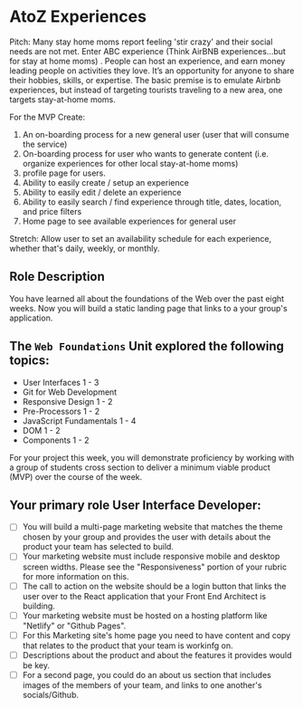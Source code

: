 # AtoZ Experiences

Pitch: Many stay home moms report feeling 'stir crazy' and their social needs are not met. Enter ABC experience (Think AirBNB experiences...but for stay at home moms) . People can host an experience, and earn money leading people on activities they love. It’s an opportunity for anyone to share their hobbies, skills, or expertise. The basic premise is to emulate Airbnb experiences, but instead of targeting tourists traveling to a new area, one targets stay-at-home moms.
 
 For the MVP Create:
 
 1. An on-boarding process for a new general user (user that will consume the service)
 2. On-boarding process for user who wants to generate content (i.e. organize experiences for other local stay-at-home moms)
 3. profile page for users.
 4. Ability to easily create / setup an experience
 5. Ability to easily edit / delete an experience
 6. Ability to easily search / find experience through title, dates, location, and price filters
 7. Home page to see available experiences for general user
 
 Stretch: Allow user to set an availability schedule for each experience, whether that's daily, weekly, or monthly.
 
 ## **Role Description**

You have learned all about the foundations of the Web over the past eight weeks. Now you will build a static landing page that links to a your group's application.

## **The `Web Foundations` Unit explored the following topics:**

- User Interfaces 1 - 3
- Git for Web Development
- Responsive Design 1 - 2
- Pre-Processors 1 - 2
- JavaScript Fundamentals 1 - 4
- DOM 1 - 2
- Components 1 - 2

For your project this week, you will demonstrate proficiency by working with a group of students cross section to deliver a minimum viable product (MVP) over the course of the week.

## **Your primary role User Interface Developer:**

- [ ]  You will build a multi-page marketing website that matches the theme chosen by your group and provides the user with details about the product your team has selected to build.
- [ ]  Your marketing website must include responsive mobile and desktop screen widths. Please see the "Responsiveness" portion of your rubric for more information on this.
- [ ]  The call to action on the website should be a login button that links the user over to the React application that your Front End Architect is building.
- [ ]  Your marketing website must be hosted on a hosting platform like "Netlify" or "Github Pages".
- [ ]  For this Marketing site's home page you need to have content and copy that relates to the product that your team is workinfg on.
- [ ]  Descriptions about the product and about the features it provides would be key.
- [ ]  For a second page, you could do an about us section that includes images of the members of your team, and links to one another's socials/Github.
